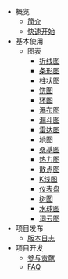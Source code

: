 - 概览
  - [简介](zh-cn/intro)
  - [快速开始](zh-cn/quickstart)
- 基本使用
  - 图表
	- [折线图](zh-cn/component/line)
	- [条形图](zh-cn/component/bar)
	- [柱状图](zh-cn/component/histogram)
	- [饼图](zh-cn/component/pie)
	- [环图](zh-cn/component/ring)
	- [瀑布图](zh-cn/component/waterfall)
	- [漏斗图](zh-cn/component/funnel)
	- [雷达图](zh-cn/component/radar)
	- [地图](zh-cn/component/map)
	- [桑基图](zh-cn/component/sankey)
	- [热力图](zh-cn/component/heatmap)
	- [散点图](zh-cn/component/scatter)
	- [K线图](zh-cn/component/candle)
	- [仪表盘](zh-cn/component/gauge)
	- [树图](zh-cn/component/tree)
	- [水球图](zh-cn/component/liquidfill)
	- [词云图](zh-cn/component/wordcloud)
- 项目发布
  - [版本日志](zh-cn/changelog)
- 项目开发
  - [参与贡献](zh-cn/contribution)
  - [FAQ](zh-cn/faq)  